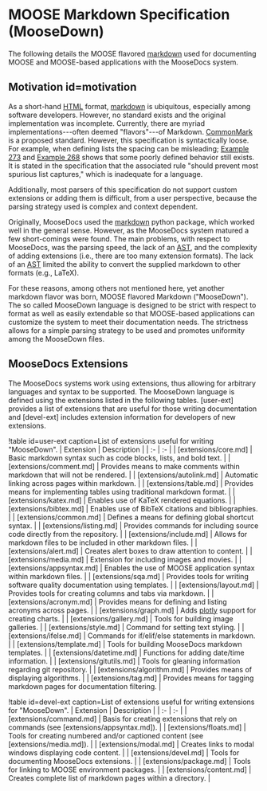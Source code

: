 # MOOSE Markdown Specification (MooseDown)

The following details the MOOSE flavored [markdown] used for documenting MOOSE and
MOOSE-based applications with the MooseDocs system.

## Motivation id=motivation

As a short-hand [HTML] format, [markdown] is ubiquitous, especially among software developers.
However, no standard exists and the original implementation was incomplete. Currently, there are
myriad implementations---often deemed "flavors"---of Markdown. [CommonMark](http://commonmark.org/)
is a proposed standard. However, this specification is syntactically loose. For example, when
defining lists the spacing can be misleading;
[Example 273](http://spec.commonmark.org/0.28/#example-273) and
[Example 268](http://spec.commonmark.org/0.28/#example-268) shows that some poorly defined behavior
still exists. It is stated in the specification that the associated rule "should prevent most spurious list captures,"
which is inadequate for a language.

Additionally, most parsers of this specification do not support custom extensions or adding them is
difficult, from a user perspective, because the parsing strategy used is complex and context
dependent.

Originally, MooseDocs used the [markdown](http://pythonhosted.org/Markdown/) python package, which
worked well in the general sense. However, as the MooseDocs system matured a few short-comings were
found. The main problems, with respect to MooseDocs, was the parsing speed, the lack of an [AST],
and the complexity of adding extensions (i.e., there are too many extension formats). The lack of an
[AST] limited the ability to convert the supplied markdown to other formats (e.g., LaTeX).

For these reasons, among others not mentioned here, yet another markdown flavor was born, MOOSE
flavored Markdown ("MooseDown"). The so called MooseDown language is designed to be strict with
respect to format as well as easily extendable so that MOOSE-based applications can customize the
system to meet their documentation needs. The strictness allows for a simple parsing strategy to be
used and promotes uniformity among the MooseDown files.

## MooseDocs Extensions

The MooseDocs systems work using extensions, thus allowing for arbitrary languages and syntax
to be supported. The MooseDown language is defined using the extensions listed in the following
tables. [user-ext] provides a list of extensions that are useful for those writing documentation and
[devel-ext] includes extension information for developers of new extensions.


!table id=user-ext caption=List of extensions useful for writing "MooseDown".
| Extension | Description |
| :- | :- |
| [extensions/core.md] | Basic markdown syntax such as code blocks, lists, and bold text. |
| [extensions/comment.md] | Provides means to make comments within markdown that will not be rendered. |
| [extensions/autolink.md] | Automatic linking across pages within markdown. |
| [extensions/table.md] | Provides means for implementing tables using traditional markdown format. |
| [extensions/katex.md] | Enables use of KaTeX rendered equations. |
| [extensions/bibtex.md] | Enables use of BibTeX citations and bibliographies. |
| [extensions/common.md] | Defines a means for defining global shortcut syntax. |
| [extensions/listing.md] | Provides commands for including source code directly from the repository. |
| [extensions/include.md] | Allows for markdown files to be included in other markdown files. |
| [extensions/alert.md] | Creates alert boxes to draw attention to content. |
| [extensions/media.md] | Extension for including images and movies. |
| [extensions/appsyntax.md] | Enables the use of MOOSE application syntax within markdown files. |
| [extensions/sqa.md] | Provides tools for writing software quality documentation using templates. |
| [extensions/layout.md] | Provides tools for creating columns and tabs via markdown. |
| [extensions/acronym.md] | Provides means for defining and listing acronyms across pages. |
| [extensions/graph.md] | Adds [plotly](https://plot.ly) support for creating charts. |
| [extensions/gallery.md] | Tools for building image galleries. |
| [extensions/style.md] | Command for setting text styling. |
| [extensions/ifelse.md] | Commands for if/elif/else statements in markdown. |
| [extensions/template.md] | Tools for building MooseDocs markdown templates. |
| [extensions/datetime.md] | Functions for adding date/time information. |
| [extensions/gitutils.md] | Tools for gleaning information regarding git repository. |
| [extensions/algorithm.md] | Provides means of displaying algorithms. |
| [extensions/tag.md] | Provides means for tagging markdown pages for documentation filtering. |

!table id=devel-ext caption=List of extensions useful for writing extensions for "MooseDown".
| Extension | Description |
| :- | :- |
| [extensions/command.md] | Basis for creating extensions that rely on commands (see [extensions/appsyntax.md]). |
| [extensions/floats.md] | Tools for creating numbered and/or captioned content (see [extensions/media.md]). |
| [extensions/modal.md] | Creates links to modal windows displaying code content. |
| [extensions/devel.md] | Tools for documenting MooseDocs extensions. |
| [extensions/package.md] | Tools for linking to MOOSE environment packages. |
| [extensions/content.md] | Creates complete list of markdown pages within a directory. |

[AST]: https://en.wikipedia.org/wiki/Abstract_syntax_tree

[HTML]: https://en.wikipedia.org/wiki/HTML

[CommonMark]: http://commonmark.org/

[markdown]: https://en.wikipedia.org/wiki/Markdown
